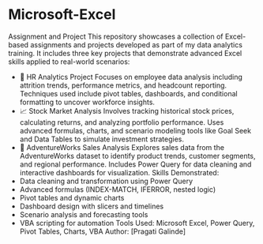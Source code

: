 # Microsoft-Excel
Assignment and Project 
This repository showcases a collection of Excel-based assignments and projects developed as part of my data analytics training. It includes three key projects that demonstrate advanced Excel skills applied to real-world scenarios:
- 👥 HR Analytics Project
Focuses on employee data analysis including attrition trends, performance metrics, and headcount reporting. Techniques used include pivot tables, dashboards, and conditional formatting to uncover workforce insights.
- 📈 Stock Market Analysis
Involves tracking historical stock prices, calculating returns, and analyzing portfolio performance. Uses advanced formulas, charts, and scenario modeling tools like Goal Seek and Data Tables to simulate investment strategies.
- 🛒 AdventureWorks Sales Analysis
Explores sales data from the AdventureWorks dataset to identify product trends, customer segments, and regional performance. Includes Power Query for data cleaning and interactive dashboards for visualization.
Skills Demonstrated:
- Data cleaning and transformation using Power Query
- Advanced formulas (INDEX-MATCH, IFERROR, nested logic)
- Pivot tables and dynamic charts
- Dashboard design with slicers and timelines
- Scenario analysis and forecasting tools
- VBA scripting for automation
Tools Used:
Microsoft Excel, Power Query, Pivot Tables, Charts, VBA
Author:
  [Pragati Galinde]
